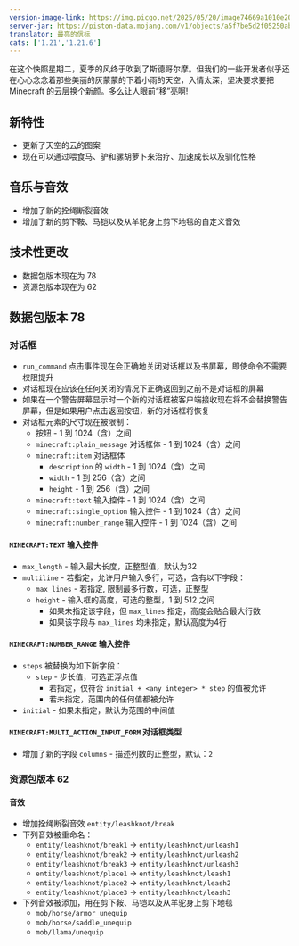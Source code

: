 ```yaml
---
version-image-link: https://img.picgo.net/2025/05/20/image74669a1010e204e0.png
server-jar: https://piston-data.mojang.com/v1/objects/a5f7be5d2f05250abfc49639a26f399b8a8ebb61/server.jar
translator: 最亮的信标
cats: ['1.21','1.21.6']
---
```

在这个快照星期二，夏季的风终于吹到了斯德哥尔摩。但我们的一些开发者似乎还在心心念念着那些美丽的灰蒙蒙的下着小雨的天空，入情太深，坚决要求要把 Minecraft 的云层换个新颜。多么让人眼前“移”亮啊!

## 新特性
* 更新了天空的云的图案
* 现在可以通过喂食马、驴和骡胡萝卜来治疗、加速成长以及驯化性格

## 音乐与音效
* 增加了新的拴绳断裂音效
* 增加了新的剪下鞍、马铠以及从羊驼身上剪下地毯的自定义音效

## 技术性更改
* 数据包版本现在为 78
* 资源包版本现在为 62

## 数据包版本 78
### 对话框

* `run_command` 点击事件现在会正确地关闭对话框以及书屏幕，即使命令不需要权限提升
* 对话框现在应该在任何关闭的情况下正确返回到之前不是对话框的屏幕
* 如果在一个警告屏幕显示时一个新的对话框被客户端接收现在将不会替换警告屏幕，但是如果用户点击返回按钮，新的对话框将恢复
* 对话框元素的尺寸现在被限制：
    * 按钮 - 1 到 1024（含）之间
    * `minecraft:plain_message` 对话框体 - 1 到 1024（含）之间
    * `minecraft:item` 对话框体
        * `description` 的 `width` - 1 到 1024（含）之间
        * `width` - 1 到 256（含）之间
        * `height` - 1 到 256（含）之间
    * `minecraft:text` 输入控件 - 1 到 1024（含）之间
    * `minecraft:single_option` 输入控件 - 1 到 1024（含）之间
    * `minecraft:number_range` 输入控件 - 1 到 1024（含）之间

#### `MINECRAFT:TEXT` 输入控件
* `max_length` - 输入最大长度，正整型值，默认为32
* `multiline` - 若指定，允许用户输入多行，可选，含有以下字段：
    * `max_lines` - 若指定, 限制最多行数，可选，正整型
    * `height` - 输入框的高度，可选的整型，1 到 512 之间
        * 如果未指定该字段，但 `max_lines` 指定，高度会贴合最大行数
        * 如果该字段与 `max_lines` 均未指定，默认高度为4行

#### `MINECRAFT:NUMBER_RANGE` 输入控件
* `steps` 被替换为如下新字段：
    * `step` - 步长值，可选正浮点值
        * 若指定，仅符合 `initial + <any integer> * step` 的值被允许
        * 若未指定，范围内的任何值都被允许
* `initial` - 如果未指定，默认为范围的中间值

#### `MINECRAFT:MULTI_ACTION_INPUT_FORM` 对话框类型
* 增加了新的字段 `columns` - 描述列数的正整型，默认：`2`

### 资源包版本 62
#### 音效
* 增加拴绳断裂音效 `entity/leashknot/break`
* 下列音效被重命名：
    * `entity/leashknot/break1` -> `entity/leashknot/unleash1`
    * `entity/leashknot/break2` -> `entity/leashknot/unleash2`
    * `entity/leashknot/break3` -> `entity/leashknot/unleash3`
    * `entity/leashknot/place1` -> `entity/leashknot/leash1`
    * `entity/leashknot/place2` -> `entity/leashknot/leash2`
    * `entity/leashknot/place3` -> `entity/leashknot/leash3`
* 下列音效被添加，用在剪下鞍、马铠以及从羊驼身上剪下地毯
    * `mob/horse/armor_unequip`
    * `mob/horse/saddle_unequip`
    * `mob/llama/unequip`
